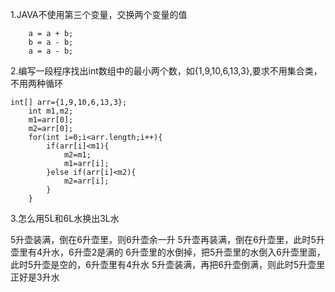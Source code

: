 1.JAVA不使用第三个变量，交换两个变量的值

        a = a + b;
        b = a - b;
        a = a - b; 


2.编写一段程序找出int数组中的最小两个数，如{1,9,10,6,13,3},要求不用集合类，不用两种循环

	int[] arr={1,9,10,6,13,3};
        int m1,m2;
        m1=arr[0];
        m2=arr[0];
        for(int i=0;i<arr.length;i++){
            if(arr[i]<m1){
                m2=m1;
                m1=arr[i];
            }else if(arr[i]<m2){
                m2=arr[i];
            }
        }
       
3.怎么用5L和6L水换出3L水

5升壶装满，倒在6升壶里，则6升壶余一升 5升壶再装满，倒在6升壶里，此时5升壶里有4升水，6升壶2是满的
6升壶里的水倒掉，把5升壶里的水倒入6升壶里面，此时5升壶是空的，6升壶里有4升水 5升壶装满，再把6升壶倒满，则此时5升壶里正好是3升水

